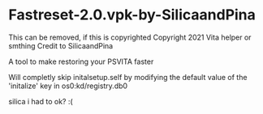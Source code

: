 # Fastreset-2.0.vpk-by-SilicaandPina
This can be removed, if this is copyrighted
Copyright 2021 Vita helper or smthing
Credit to SilicaandPina

A tool to make restoring your PSVITA faster

Will completly skip initalsetup.self by modifying the default value of the 'initalize' key in os0:kd/registry.db0

silica i had to ok? :(
